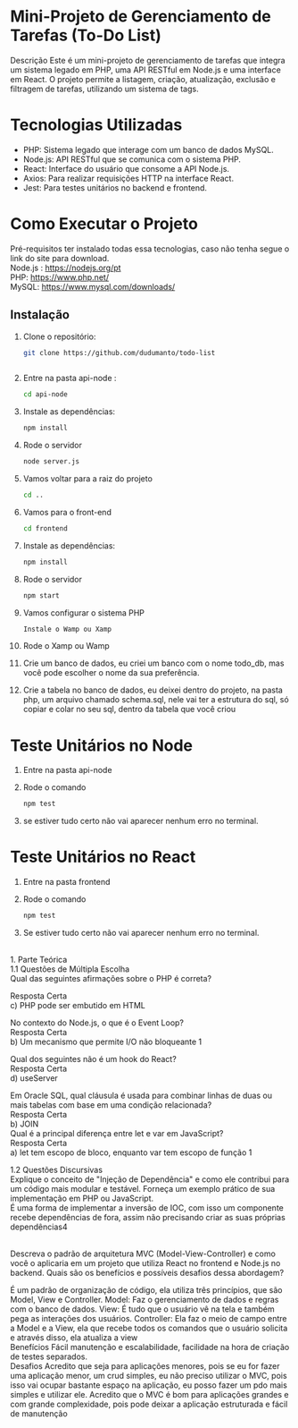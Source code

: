 # Mini-Projeto de Gerenciamento de Tarefas (To-Do List)
Descrição
Este é um mini-projeto de gerenciamento de tarefas que integra um sistema legado em PHP, uma API RESTful em Node.js e uma interface em React. O projeto permite a listagem, criação, atualização, exclusão e filtragem de tarefas, utilizando um sistema de tags.

# Tecnologias Utilizadas
- PHP: Sistema legado que interage com um banco de dados MySQL.
- Node.js: API RESTful que se comunica com o sistema PHP.
- React: Interface do usuário que consome a API Node.js.
- Axios: Para realizar requisições HTTP na interface React.
- Jest: Para testes unitários no backend e frontend.


# Como Executar o Projeto
Pré-requisitos ter instalado todas essa tecnologias, caso não tenha segue o link do site para download.
<br>
Node.js : https://nodejs.org/pt
<br>
PHP: https://www.php.net/
<br>
MySQL: https://www.mysql.com/downloads/
<br>

## Instalação

1. Clone o repositório:
   ```bash
   git clone https://github.com/dudumanto/todo-list
 

2.  Entre na pasta api-node :
    ```bash
    cd api-node

3. Instale as dependências:
   ```bash
   npm install

4. Rode o servidor
    ```bash
    node server.js

5. Vamos voltar para a raiz do projeto
    ```bash
    cd .. 
    
6. Vamos para o front-end
    ```bash
    cd frontend

7. Instale as dependências:
   ```bash
   npm install

8. Rode o servidor
   ```bash
   npm start

9. Vamos configurar o sistema PHP
   ```bash
   Instale o Wamp ou Xamp

10. Rode o Xamp ou Wamp

11. Crie um banco de dados, eu criei um banco com o nome todo_db, mas você pode escolher o nome da sua preferência.

12. Crie a tabela no banco de dados, eu deixei dentro do projeto, na pasta php, um arquivo chamado schema.sql, nele vai ter a estrutura do sql, só copiar e colar no seu sql, dentro da tabela que você criou


# Teste Unitários no Node

1. Entre na pasta api-node

2. Rode o comando 
   ```bash
   npm test

3. se estiver tudo certo não vai aparecer nenhum erro no terminal.

# Teste Unitários no React

1. Entre na pasta frontend

2. Rode o comando 
   ```bash
   npm test

3. Se estiver tudo certo não vai aparecer nenhum erro no terminal.

<br>
1. Parte Teórica
<br>
1.1 Questões de Múltipla Escolha
<br>
Qual das seguintes afirmações sobre o PHP é correta?

Resposta Certa
<br>
c) PHP pode ser embutido em HTML 


No contexto do Node.js, o que é o Event Loop?
<br>
Resposta Certa
<br>
b) Um mecanismo que permite I/O não bloqueante 1


Qual dos seguintes não é um hook do React?
<br>
Resposta Certa
<br>
d) useServer


Em Oracle SQL, qual cláusula é usada para combinar linhas de duas ou mais tabelas com base em uma condição relacionada?
<br>
Resposta Certa
<br>
b) JOIN 
<br>
Qual é a principal diferença entre let e var em JavaScript?
<br>
Resposta Certa
<br>
a) let tem escopo de bloco, enquanto var tem escopo de função 1
<br>

1.2 Questões Discursivas
<br>
Explique o conceito de "Injeção de Dependência" e como ele contribui para um código mais modular e testável. Forneça um exemplo prático de sua implementação em PHP ou JavaScript.
<br>
É uma forma de implementar a inversão de IOC, com isso um componente recebe dependências de fora, assim não precisando criar as suas próprias dependências4

<br>
Descreva o padrão de arquitetura MVC (Model-View-Controller) e como você o aplicaria em um projeto que utiliza React no frontend e Node.js no backend. Quais são os benefícios e possíveis desafios dessa abordagem?
<br>

É um padrão de organização de código, ela utiliza três princípios, que são Model, View e Controller.
Model: Faz o gerenciamento de dados e regras com o banco de dados.
View: É tudo que o usuário vê na tela e também pega as interações dos usuários.
Controller: Ela faz o meio de campo entre a Model e a View, ela que recebe todos os comandos que o usuário solicita e através disso, ela atualiza a view
<br>
Benefícios
Fácil manutenção e escalabilidade, facilidade na hora de criação de testes separados.
<br>
Desafios
Acredito que seja para aplicações menores, pois se eu for fazer uma aplicação menor, um crud simples, eu não preciso utilizar o MVC, pois isso vai ocupar bastante espaço na aplicação, eu posso fazer um pdo mais simples e utilizar ele.
Acredito que o MVC é bom para aplicações grandes e com grande complexidade, pois pode deixar a aplicação estruturada e fácil de manutenção 


